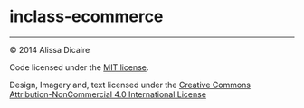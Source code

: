 inclass-ecommerce
=================

---

© 2014 Alissa Dicaire

Code licensed under the [MIT license](LICENSE). 

Design, Imagery and, text licensed under the [Creative Commons Attribution-NonCommercial 4.0 International License](http://creativecommons.org/licenses/by-nc/4.0/)